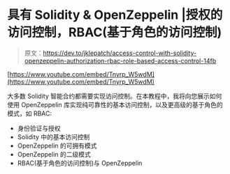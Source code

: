 # 具有 Solidity & OpenZeppelin |授权的访问控制，RBAC(基于角色的访问控制)

> 原文：<https://dev.to/jklepatch/access-control-with-solidity-openzeppelin-authorization-rbac-role-based-access-control-14fb>

[https://www.youtube.com/embed/Tnyrp_W5wdM](https://www.youtube.com/embed/Tnyrp_W5wdM)

大多数 Solidity 智能合约都需要实现访问控制。在本教程中，我将向您展示如何使用 OpenZeppelin 库实现纯可靠性的基本访问控制，以及更高级的基于角色的模式，如 RBAC:

*   身份验证与授权
*   Solidity 中的基本访问控制
*   OpenZeppelin 的可拥有模式
*   OpenZeppelin 的二级模式
*   RBAC(基于角色的访问控制)与 OpenZeppelin